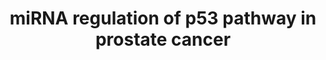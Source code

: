 ---
annotations:
- type: Disease Ontology
  value: prostate cancer
- type: Pathway Ontology
  value: cancer pathway
authors:
- Khanspers
- Egonw
- Fehrhart
description: 'Diagrammatic scheme depicting targeted p53 pathway-related genes by
  upregulated miRNAs in prostate tumor cells. An integrated in silico and computational
  prediction databases (DIANA-micro T-CDS, miRBase, and TargetScan) were employed
  section to predict potential targets of a subset of highly upregulated miRNAs (>2-fold)
  in prostate tumors.  Note that some targeting miRNAs were removed from the original
  publication figure for clarity. These are represented in supplementary table S3:
  http://journals.sagepub.com/doi/suppl/10.1177/1535370216681554.  Proteins on this
  pathway have targeted assays available via the [https://assays.cancer.gov/available_assays?wp_id=WP3982
  CPTAC Assay Portal]'
last-edited: 2019-11-29
organisms:
- Homo sapiens
redirect_from:
- /index.php/Pathway:WP3982
- /instance/WP3982
schema-jsonld:
- '@context': https://schema.org/
  '@id': https://wikipathways.github.io/pathways/WP3982.html
  '@type': Dataset
  creator:
    '@type': Organization
    name: WikiPathways
  description: 'Diagrammatic scheme depicting targeted p53 pathway-related genes by
    upregulated miRNAs in prostate tumor cells. An integrated in silico and computational
    prediction databases (DIANA-micro T-CDS, miRBase, and TargetScan) were employed
    section to predict potential targets of a subset of highly upregulated miRNAs
    (>2-fold) in prostate tumors.  Note that some targeting miRNAs were removed from
    the original publication figure for clarity. These are represented in supplementary
    table S3: http://journals.sagepub.com/doi/suppl/10.1177/1535370216681554.  Proteins
    on this pathway have targeted assays available via the [https://assays.cancer.gov/available_assays?wp_id=WP3982
    CPTAC Assay Portal]'
  keywords:
  - BBC3
  - MIR320A
  - SERPINE1
  - CASP8
  - EI24
  - TNFRSF10B
  - MDM2
  - ATM
  - MIR19a
  - MIR1305
  - MIR548B
  - PMAIP1
  - MIR182
  - ROS
  - MIR27B
  - Scotin
  - TP53AIP1
  - MIR548C
  - DNA
  - MIR4482
  - MIR4491
  - nitric oxide
  - BID
  - TP53
  - SESN3
  - P48
  - BAX
  - CASP9
  - CYS1
  - PTEN
  - ZMAT3
  - CHEK2
  - APAF1
  - SIAH1
  - PERP
  - CASP3
  license: CC0
  name: miRNA regulation of p53 pathway in prostate cancer
seo: CreativeWork
title: miRNA regulation of p53 pathway in prostate cancer
wpid: WP3982
---